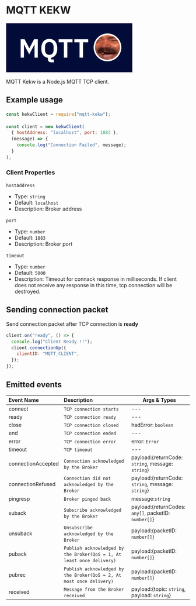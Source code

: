 # MQTT KEKW

![LOGO](./assets/kekw_logo.png)

MQTT Kekw is a Node.js MQTT TCP client.

## Example usage

```javascript
const kekwClient = require("mqtt-kekw");

const client = new kekwClient(
  { hostAddress: "localhost", port: 1883 },
  (message) => {
    console.log("Connection Failed", message);
  }
);
```

### Client Properties

<code>hostAddress</code>

- Type: `string`
- Default: `localhost`
- Description: Broker address

<code>port</code>

- Type: `number`
- Default: `1883`
- Description: Broker port

<code>timeout</code>

- Type: `number`
- Default: `5000`
- Description: Timeout for connack response in milliseconds. If client does not receive any response in this time, tcp connection will be destroyed.

## Sending connection packet

<p>Send connection packet after TCP connection is <b>ready</b></p>

```javascript
client.on("ready", () => {
  console.log("Client Ready !!");
  client.connectionUp({
    clientID: "MQTT_CLIENT",
  });
});
```

## Emitted events

| Event Name         | Description                                                           | Args & Types                                         |
| :----------------- | :-------------------------------------------------------------------- | ---------------------------------------------------- |
| connect            | `TCP connection starts`                                               | ---                                                  |
| ready              | `TCP connection ready`                                                | ---                                                  |
| close              | `TCP connection closed`                                               | hadError: `boolean`                                  |
| end                | `TCP connection ended`                                                | ---                                                  |
| error              | `TCP connection error`                                                | error: `Error`                                       |
| timeout            | `TCP timeout`                                                         | ---                                                  |
| connectionAccepted | `Connection acknowledged by the Broker`                               | payload:{returnCode: `string`, message: `string`}    |
| connectionRefused  | `Connection did not acknowledged by the Broker`                       | payload:{returnCode: `string`, message: `string`}    |
| pingresp           | `Broker pinged back`                                                  | message:`string`                                     |
| suback             | `Subscribe acknowledged by the Broker`                                | payload:{returnCodes: `any[]`, packetID: `number[]`} |
| unsuback           | `Unsubscribe acknowledged by the Broker`                              | payload:{packetID: `number[]`}                       |
| puback             | `Publish acknowledged by the Broker(QoS = 1, At least once delivery)` | payload:{packetID: `number[]`}                       |
| pubrec             | `Publish acknowledged by the Broker(QoS = 2, At most once delivery)`  | payload:{packetID: `number[]`}                       |
| received           | `Message from the Broker received`                                    | payload:{topic: `string`, payload: `string`}         |

